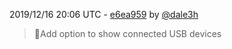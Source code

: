 2019/12/16 20:06 UTC - [e6ea959](https://github.com/hassio-addons/addon-nut/commit/e6ea959a5f913a30b1f10d5f2d29fac29f50ed49) by [@dale3h](https://github.com/dale3h)
> 🔨Add option to show connected USB devices 

